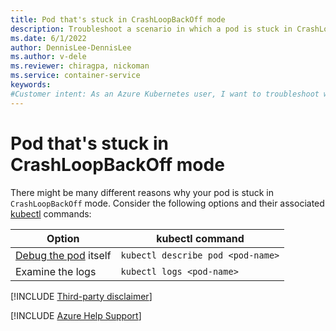 ```yaml
---
title: Pod that's stuck in CrashLoopBackOff mode
description: Troubleshoot a scenario in which a pod is stuck in CrashLoopBackOff mode on an Azure Kubernetes Service (AKS) cluster.
ms.date: 6/1/2022
author: DennisLee-DennisLee
ms.author: v-dele
ms.reviewer: chiragpa, nickoman
ms.service: container-service
keywords:
#Customer intent: As an Azure Kubernetes user, I want to troubleshoot why my pod is stuck in CrashLoopBackOff mode so that I can continue to use applications that are deployed to my Azure Kubernetes Service (AKS) cluster successfully.
---
```

# Pod that's stuck in CrashLoopBackOff mode

There might be many different reasons why your pod is stuck in `CrashLoopBackOff` mode. Consider the following options and their associated [kubectl](https://kubernetes.io/docs/reference/generated/kubectl/kubectl-commands) commands:

| Option                                                                                                               | kubectl command                   |
|----------------------------------------------------------------------------------------------------------------------|-----------------------------------|
| [Debug the pod](https://kubernetes.io/docs/tasks/debug-application-cluster/debug-application/#debugging-pods) itself | `kubectl describe pod <pod-name>` |
| Examine the logs                                                                                                     | `kubectl logs <pod-name>`         |

[!INCLUDE [Third-party disclaimer](../../includes/third-party-disclaimer.md)]

[!INCLUDE [Azure Help Support](../../includes/azure-help-support.md)]
